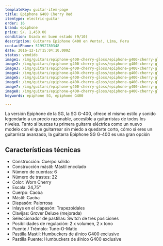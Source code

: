 ```yaml
---
templateKey: guitar-item-page
title: Epiphone G400 Cherry Red
itemtype: electric-guitar
order: 16
brand: epiphone
price: S/. 1,450.00
condition: Usada en buen estado (9/10)
description: Guitarra Epiphone G400 en Venta!, Lima, Peru
contactPhone: 51992780348
date: 2016-12-17T15:04:10.000Z
status: vendido
image1: /img/guitars/epiphone-g400-cherry-gloss/epiphone-g400-cherry-gloss-01-sold.jpg
image2: /img/guitars/epiphone-g400-cherry-gloss/epiphone-g400-cherry-gloss-02-sold.jpg
image3: /img/guitars/epiphone-g400-cherry-gloss/epiphone-g400-cherry-gloss-03-sold.jpg
image4: /img/guitars/epiphone-g400-cherry-gloss/epiphone-g400-cherry-gloss-04-sold.jpg
image5: /img/guitars/epiphone-g400-cherry-gloss/epiphone-g400-cherry-gloss-05-sold.jpg
image6: /img/guitars/epiphone-g400-cherry-gloss/epiphone-g400-cherry-gloss-06-sold.jpg
image7: /img/guitars/epiphone-g400-cherry-gloss/epiphone-g400-cherry-gloss-07-sold.jpg
image8: /img/guitars/epiphone-g400-cherry-gloss/epiphone-g400-cherry-gloss-08-sold.jpg
keywords: epiphone SG, epiphone G400

---
```

La versión Epiphone de la SG, la SG G-400, ofrece el mismo estilo y sonido legendario a un precio razonable, accesible a guitarristas de todos los niveles. Tanto si buscas tu primera guitarra eléctrica como un nuevo modelo con el que guitarrear sin miedo a quedarte corto, cómo si eres un guitarrista avanzado, la guitarra Epiphone SG G-400 es una gran opción

## Características técnicas

* Construcción: Cuerpo sólido
* Construcción mástil: Mástil encolado
* Número de cuerdas: 6
* Número de trastes: 22
* Color: Worn Cherry
* Escala: 24,75"
* Cuerpo: Caoba
* Mástil: Caoba
* Diapasón: Palorrosa
* Inlays en el diapasón: Trapezoidales
* Clavijas: Grover Deluxe (mejorada)
* Seleccionador de pastillas: Switch de tres posiciones
* Posibilidades de regulación: 2 x volumen, 2 x tono
* Puente / Trémolo: Tune-O-Matic
* Pastilla Mastil: Humbuckers de álnico G400 exclusive
* Pastilla Puente: Humbuckers de álnico G400 exclusive